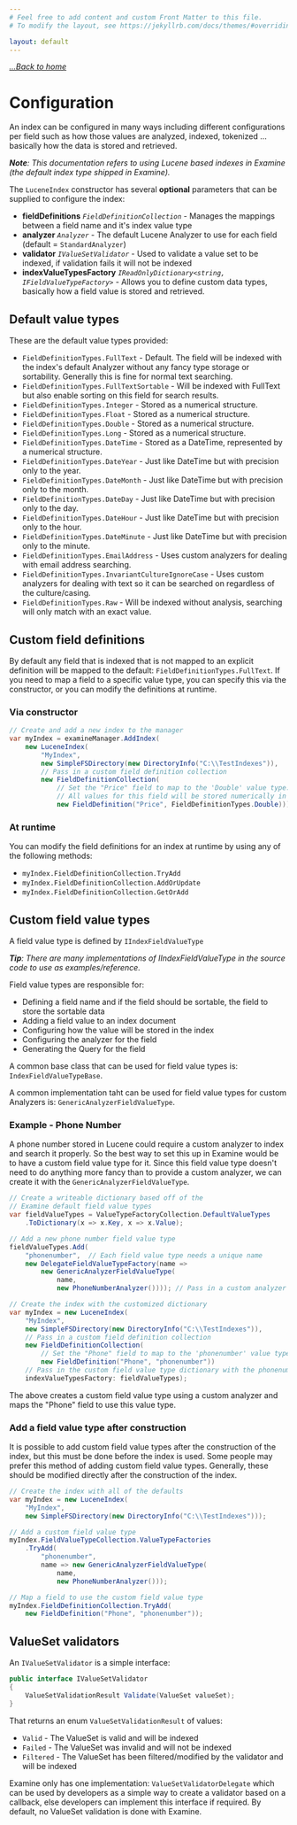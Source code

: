```yaml
---
# Feel free to add content and custom Front Matter to this file.
# To modify the layout, see https://jekyllrb.com/docs/themes/#overriding-theme-defaults

layout: default
---
```


_[...Back to home](index)_

Configuration
===

An index can be configured in many ways including different configurations per field such as how those values are analyzed, indexed, tokenized ... basically how the data is stored and retrieved. 

_**Note**: This documentation refers to using Lucene based indexes in Examine (the default index type shipped in Examine)._

The `LuceneIndex` constructor has several **optional** parameters that can be supplied to configure the index:

* __fieldDefinitions__ _`FieldDefinitionCollection`_ - Manages the mappings between a field name and it's index value type
* __analyzer__ _`Analyzer`_ - The default Lucene Analyzer to use for each field (default = `StandardAnalyzer`)
* __validator__ _`IValueSetValidator`_ - Used to validate a value set to be indexed, if validation fails it will not be indexed
* __indexValueTypesFactory__ _`IReadOnlyDictionary<string, IFieldValueTypeFactory>`_ - Allows you to define custom data types, basically how a field value is stored and retrieved. 

## Default value types

These are the default value types provided:

* `FieldDefinitionTypes.FullText` - Default. The field will be indexed with the index's default Analyzer without any fancy type storage or sortability. Generally this is fine for normal text searching.
* `FieldDefinitionTypes.FullTextSortable` - Will be indexed with FullText but also enable sorting on this field for search results.
* `FieldDefinitionTypes.Integer` - Stored as a numerical structure.
* `FieldDefinitionTypes.Float` - Stored as a numerical structure.
* `FieldDefinitionTypes.Double` - Stored as a numerical structure.
* `FieldDefinitionTypes.Long` - Stored as a numerical structure.
* `FieldDefinitionTypes.DateTime` - Stored as a DateTime, represented by a numerical structure.
* `FieldDefinitionTypes.DateYear` - Just like DateTime but with precision only to the year.
* `FieldDefinitionTypes.DateMonth` - Just like DateTime but with precision only to the month.
* `FieldDefinitionTypes.DateDay` - Just like DateTime but with precision only to the day.
* `FieldDefinitionTypes.DateHour` - Just like DateTime but with precision only to the hour.
* `FieldDefinitionTypes.DateMinute` - Just like DateTime but with precision only to the minute.
* `FieldDefinitionTypes.EmailAddress` - Uses custom analyzers for dealing with email address searching.
* `FieldDefinitionTypes.InvariantCultureIgnoreCase` - Uses custom analyzers for dealing with text so it can be searched on regardless of the culture/casing.
* `FieldDefinitionTypes.Raw` - Will be indexed without analysis, searching will only match with an exact value.

## Custom field definitions

By default any field that is indexed that is not mapped to an explicit definition will be mapped to the default: `FieldDefinitionTypes.FullText`. If you need to map a field to a specific value type, you can specify this via the constructor, or you can modify the definitions at runtime.

### Via constructor

```cs
// Create and add a new index to the manager
var myIndex = examineManager.AddIndex(
    new LuceneIndex(            
        "MyIndex",              
        new SimpleFSDirectory(new DirectoryInfo("C:\\TestIndexes")),
        // Pass in a custom field definition collection
        new FieldDefinitionCollection(            
            // Set the "Price" field to map to the 'Double' value type.
            // All values for this field will be stored numerically in the index (not as strings).
            new FieldDefinition("Price", FieldDefinitionTypes.Double))));
```

### At runtime

You can modify the field definitions for an index at runtime by using any of the following methods:

* `myIndex.FieldDefinitionCollection.TryAdd`
* `myIndex.FieldDefinitionCollection.AddOrUpdate`
* `myIndex.FieldDefinitionCollection.GetOrAdd`

## Custom field value types

A field value type is defined by `IIndexFieldValueType`

_**Tip**: There are many implementations of IIndexFieldValueType in the source code to use as examples/reference._

Field value types are responsible for:

* Defining a field name and if the field should be sortable, the field to store the sortable data
* Adding a field value to an index document
* Configuring how the value will be stored in the index
* Configuring the analyzer for the field
* Generating the Query for the field

A common base class that can be used for field value types is: `IndexFieldValueTypeBase`.

A common implementation taht can be used for field value types for custom Analyzers is: `GenericAnalyzerFieldValueType`.

### Example - Phone Number

A phone number stored in Lucene could require a custom analyzer to index and search it properly. So the best way to set this up in Examine would be to have a custom field value type for it. Since this field value type doesn't need to do anything more fancy than to provide a custom analyzer, we can create it with the `GenericAnalyzerFieldValueType`.

```cs
// Create a writeable dictionary based off of the 
// Examine default field value types
var fieldValueTypes = ValueTypeFactoryCollection.DefaultValueTypes
    .ToDictionary(x => x.Key, x => x.Value);

// Add a new phone number field value type
fieldValueTypes.Add(
    "phonenumber",  // Each field value type needs a unique name
    new DelegateFieldValueTypeFactory(name =>
        new GenericAnalyzerFieldValueType(
            name, 
            new PhoneNumberAnalyzer()))); // Pass in a custom analyzer

// Create the index with the customized dictionary
var myIndex = new LuceneIndex(
    "MyIndex",
    new SimpleFSDirectory(new DirectoryInfo("C:\\TestIndexes")),
    // Pass in a custom field definition collection
    new FieldDefinitionCollection(            
        // Set the "Phone" field to map to the 'phonenumber' value type.
        new FieldDefinition("Phone", "phonenumber"))
    // Pass in the custom field value type dictionary with the phonenumber type
    indexValueTypesFactory: fieldValueTypes);
```

The above creates a custom field value type using a custom analyzer and maps the "Phone" field to use this value type.

### Add a field value type after construction

It is possible to add custom field value types after the construction of the index, but this must be done before the index is used. Some people may prefer this method of adding custom field value types. Generally, these should be modified directly after the construction of the index.

```cs
// Create the index with all of the defaults
var myIndex = new LuceneIndex(
    "MyIndex",
    new SimpleFSDirectory(new DirectoryInfo("C:\\TestIndexes")));

// Add a custom field value type
myIndex.FieldValueTypeCollection.ValueTypeFactories
    .TryAdd(
        "phonenumber", 
        name => new GenericAnalyzerFieldValueType(
            name, 
            new PhoneNumberAnalyzer()));

// Map a field to use the custom field value type
myIndex.FieldDefinitionCollection.TryAdd(
    new FieldDefinition("Phone", "phonenumber"));
```

## ValueSet validators

An `IValueSetValidator` is a simple interface: 

```cs
public interface IValueSetValidator
{
    ValueSetValidationResult Validate(ValueSet valueSet);
}
```

That returns an enum `ValueSetValidationResult` of values: 

* `Valid` - The ValueSet is valid and will be indexed
* `Failed` - The ValueSet was invalid and will not be indexed
* `Filtered` - The ValueSet has been filtered/modified by the validator and will be indexed

Examine only has one implementation: `ValueSetValidatorDelegate` which can be used by developers as a simple way to create a validator based on a callback, else developers can implement this interface if required. By default, no ValueSet validation is done with Examine.
